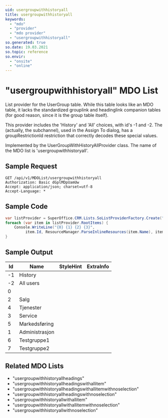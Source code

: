 ```yaml
---
uid: usergroupwithhistoryall
title: usergroupwithhistoryall
keywords:
  - "mdo"
  - "provider"
  - "mdo provider"
  - "usergroupwithhistoryall"
so.generated: true
so.date: 19.03.2021
so.topic: reference
so.envir:
  - "onsite"
  - "online"
---
```


# "usergroupwithhistoryall" MDO List
List provider for the UserGroup table. While this table looks like an MDO table,
it lacks the standardized grouplink and headinglink companion tables (for good reason,
since it is the group table itself).

This provider includes the 'History' and 'All' choices, with id's -1 and -2. The
<see cref="T:SuperOffice.CRM.ArchiveLists.ParticipantsProvider" /> (actually, the
<see cref="T:SuperOffice.CRM.ArchiveLists.ExplicitParticipantsAssociateProvider" /> subchannel), used in the Assign To dialog,
has a groupRestrictionId restriction that correctly decodes these special values.



Implemented by the <see cref="T:SuperOffice.CRM.Lists.UserGroupWithHistoryAllProvider">UserGroupWithHistoryAllProvider</see> class.
The name of the MDO list is 'usergroupwithhistoryall'.




## Sample Request

```http!
GET /api/v1/MDOList/usergroupwithhistoryall
Authorization: Basic dGplMDpUamUw
Accept: application/json; charset=utf-8
Accept-Language: *

```

## Sample Code
```cs
var listProvider = SuperOffice.CRM.Lists.SoListProviderFactory.Create("usergroupwithhistoryall", forceFlatList: true);
foreach (var item in listProvider.RootItems) {
    Console.WriteLine("{0} {1} {2} {3}", 
         item.Id, ResourceManager.ParseInlineResources(item.Name), item.StyleHint, item.ExtraInfo);
}
```

## Sample Output

|Id   | Name  |StyleHint|ExtraInfo |
| --- | ----- | ------- | -------- |
|-1|History|||
|-2|All users|||
|0||||
|2|Salg|||
|4|Tjenester|||
|3|Service|||
|5|Markedsføring|||
|1|Administrasjon|||
|6|Testgruppe1|||
|7|Testgruppe2|||


## Related MDO Lists

* "usergroupwithhistoryallheadings"
* "usergroupwithhistoryallheadingswithallitem"
* "usergroupwithhistoryallheadingswithallitemwithnoselection"
* "usergroupwithhistoryallheadingswithnoselection"
* "usergroupwithhistoryallwithallitem"
* "usergroupwithhistoryallwithallitemwithnoselection"
* "usergroupwithhistoryallwithnoselection"
